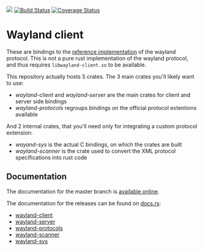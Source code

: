 [![](http://meritbadge.herokuapp.com/wayland-client)](https://crates.io/crates/wayland-client)
[![Build Status](https://travis-ci.org/vberger/wayland-rs.svg?branch=master)](https://travis-ci.org/vberger/wayland-rs)
[![Coverage Status](https://coveralls.io/repos/github/vberger/wayland-rs/badge.svg)](https://coveralls.io/github/vberger/wayland-rs)

# Wayland client

These are bindings to the [reference implementation](http://wayland.freedesktop.org/)
of the wayland protocol. This is not a pure rust implementation of the wayland
protocol, and thus requires `libwayland-client.so` to be available.

This repository actually hosts 5 crates. The 3 main crates you'll likely want to use:

- *wayland-client* and *wayland-server* are the main crates for client and server side bindings
- *wayland-protocols* regroups bindings on the official protocol extentions available

And 2 internal crates, that you'll need only for integrating a custom protocol extension:

- *wayand-sys* is the actual C bindings, on which the crates are built
- *wayland-scanner* is the crate used to convert the XML protocol specifications into rust code

## Documentation

The documentation for the master branch is [available online](https://smithay.github.io/wayland-rs/).

The documentation for the releases can be found on [docs.rs](https://docs.rs/):

 - [wayland-client](https://docs.rs/wayland-client/)
 - [wayland-server](https://docs.rs/wayland-server/)
 - [wayland-protocols](https://docs.rs/wayland-protocols/)
 - [wayland-scanner](https://docs.rs/wayland-scanner/)
 - [wayland-sys](https://docs.rs/wayland-sys/)

